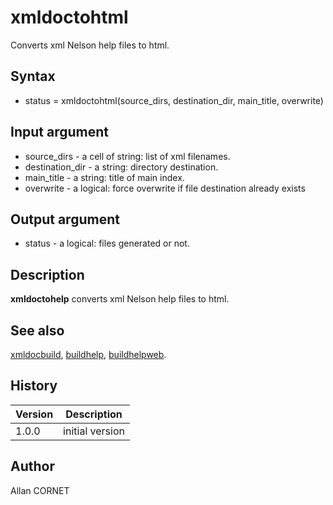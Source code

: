 # xmldoctohtml

Converts xml Nelson help files to html.

## Syntax

- status = xmldoctohtml(source_dirs, destination_dir, main_title, overwrite)

## Input argument

- source_dirs - a cell of string: list of xml filenames.
- destination_dir - a string: directory destination.
- main_title - a string: title of main index.
- overwrite - a logical: force overwrite if file destination already exists

## Output argument

- status - a logical: files generated or not.

## Description

  <p><b>xmldoctohelp</b> converts xml Nelson help files to html.</p>

## See also

[xmldocbuild](xmldocbuild.md), [buildhelp](buildhelp.md), [buildhelpweb](buildhelpweb.md).

## History

| Version | Description     |
| ------- | --------------- |
| 1.0.0   | initial version |

## Author

Allan CORNET
